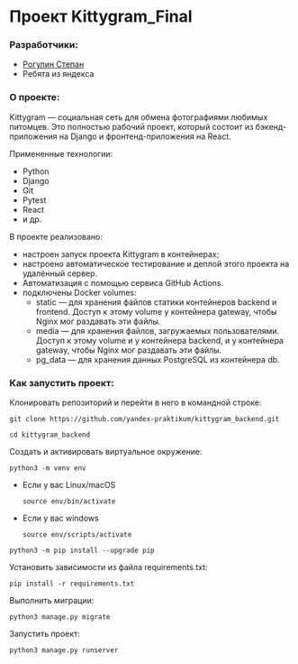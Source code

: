 # Проект Kittygram_Final
### Разработчики:

 - [Рогулин Степан](https://github.com/s-v-rogulin)
 - Ребята из яндекса

### О проекте:

Kittygram — социальная сеть для обмена фотографиями любимых питомцев. Это полностью рабочий проект, который состоит из бэкенд-приложения на Django и фронтенд-приложения на React.

Примененные технологии:
 - Python 
 - Django
 - Git
 - Pytest
 - React
 - и др.

В проекте реализовано:
- настроен запуск проекта Kittygram в контейнерах;
- настроено автоматическое тестирование и деплой этого проекта на удалённый сервер.
- Автоматизация с помощью сервиса GitHub Actions.
- подключены Docker volumes:
    - static — для хранения файлов статики контейнеров backend и frontend. Доступ к этому volume у контейнера gateway, чтобы Nginx мог раздавать эти файлы.
    - media — для хранения файлов, загружаемых пользователями. Доступ к этому volume и у контейнера backend, и у контейнера gateway, чтобы Nginx мог раздавать эти файлы.
    - pg_data — для хранения данных PostgreSQL из контейнера db.



### Как запустить проект:

Клонировать репозиторий и перейти в него в командной строке:

```
git clone https://github.com/yandex-praktikum/kittygram_backend.git
```

```
cd kittygram_backend
```

Cоздать и активировать виртуальное окружение:

```
python3 -m venv env
```

* Если у вас Linux/macOS

    ```
    source env/bin/activate
    ```

* Если у вас windows

    ```
    source env/scripts/activate
    ```

```
python3 -m pip install --upgrade pip
```

Установить зависимости из файла requirements.txt:

```
pip install -r requirements.txt
```

Выполнить миграции:

```
python3 manage.py migrate
```

Запустить проект:

```
python3 manage.py runserver
```